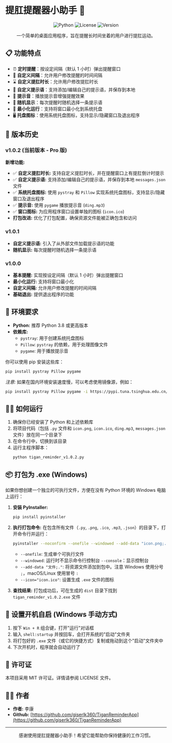 # 提肛提醒器小助手 🍑

<div align="center">

![Python](https://img.shields.io/badge/Python-3.8+-blue.svg)
![License](https://img.shields.io/badge/License-MIT-green.svg)
![Version](https://img.shields.io/badge/Version-1.0.2-orange.svg)

一个简单的桌面应用程序，旨在提醒长时间坐着的用户进行提肛运动。

</div>

## 📋 功能特点

- ⏰ **定时提醒**：按设定间隔（默认 1 小时）弹出提醒窗口
- 🎯 **自定义间隔**：允许用户修改提醒的时间间隔
- ⌛️ **自定义提肛时长**：允许用户修改提肛时长
- 💬 **自定义提示语**：支持添加/编辑自己的提示语，并保存到本地
- 🔔 **提示音**：播放提示音增强提醒效果
- 🔄 **随机显示**：每次提醒时随机选择一条提示语
- 🔲 **最小化运行**：支持将窗口最小化到系统托盘
- 🖥️ **托盘图标**：使用系统托盘图标，支持显示/隐藏窗口及退出程序

## 🚀 版本历史

### v1.0.2 (当前版本 - Pro 版)

**新增功能:**

* ✅ **自定义提肛时长:** 支持自定义提肛时长，并在提醒窗口上有提肛倒计时提示
* ✅ **自定义提示语:** 支持添加/编辑自己的提示语，并保存到本地 `messages.json` 文件
* ✅ **系统托盘图标:** 使用 `pystray` 和 `Pillow` 实现系统托盘图标，支持显示/隐藏窗口及退出程序
* ✅ **提示音:** 使用 `pygame` 播放提示音 (`ding.mp3`)
* ✅ **窗口图标:** 为应用程序窗口设置单独的图标 (`icon.ico`)
* **打包改进:** 优化了打包配置，确保资源文件能被正确包含和访问

### v1.0.1

* **自定义提示语:** 引入了从外部文件加载提示语的功能
* **随机显示:** 每次提醒时随机选择一条提示语

### v1.0.0

* **基本提醒:** 实现按设定间隔（默认 1 小时）弹出提醒窗口
* **最小化运行:** 支持将窗口最小化
* **自定义间隔:** 允许用户修改提醒的时间间隔
* **基础退出:** 提供退出程序的功能

## 🔧 环境要求

* **Python:** 推荐 Python 3.8 或更高版本
* **依赖库:**
  * `pystray`: 用于创建系统托盘图标
  * `Pillow`: `pystray` 的依赖，用于处理图像文件
  * `pygame`: 用于播放提示音

你可以使用 pip 安装这些库：
```bash
pip install pystray Pillow pygame
```

*注意:* 如果在国内环境安装速度慢，可以考虑使用镜像源，例如：
```bash
pip install pystray Pillow pygame -i https://pypi.tuna.tsinghua.edu.cn/simple
```

## 🏃‍♂️ 如何运行

1. 确保你已经安装了 Python 和上述依赖库
2. 将项目代码（包括 `.py` 文件和 `icon.png`, `icon.ico`, `ding.mp3`, `messages.json` 文件）放在同一个目录下
3. 在命令行中，切换到该目录
4. 运行主程序脚本：
   ```bash
   python tigan_reminder_v1.0.2.py
   ```

## 📦 打包为 .exe (Windows)

如果你想创建一个独立的可执行文件，方便在没有 Python 环境的 Windows 电脑上运行：

1. **安装 PyInstaller:**
   ```bash
   pip install pyinstaller
   ```

2. **执行打包命令:**
   在包含所有文件（`.py`, `.png`, `.ico`, `.mp3`, `.json`）的目录下，打开命令行并运行：
   ```bash
   pyinstaller --noconfirm --onefile --windowed --add-data "icon.png;." --add-data "icon.ico;." --add-data "ding.mp3;." --add-data "messages.json;." --icon="icon.ico" tigan_reminder_v1.0.2.py
   ```

   * `--onefile`: 生成单个可执行文件
   * `--windowed`: 运行时不显示命令行控制台 `--console`：显示控制台
   * `--add-data "文件;."`: 将资源文件添加到包中。注意 Windows 使用分号 `;`，macOS/Linux 使用冒号 `:`
   * `--icon="icon.ico"`: 设置生成 `.exe` 文件的图标

3. **查找结果:** 打包成功后，可在生成的 `dist` 目录下找到 `tigan_reminder_v1.0.2.exe` 文件

## 🔄 设置开机自启 (Windows 手动方式)

1. 按下 `Win + R` 组合键，打开"运行"对话框
2. 输入 `shell:startup` 并按回车，会打开系统的"启动"文件夹
3. 将打包好的 `.exe` 文件（或它的快捷方式）复制或拖动到这个"启动"文件夹中
4. 下次开机时，程序就会自动运行了

## 📝 许可证

本项目采用 MIT 许可证。详情请参阅 LICENSE 文件。

## 👨‍💻 作者

- **作者:** 李康
- **Github:** [https://github.com/giserlk360/TiganReminderApp](https://github.com/giserlk360/TiganReminderApp)

---

<div align="center">
感谢使用提肛提醒器小助手！希望它能帮助你保持健康的工作习惯。
</div>


